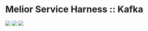 # Melior Service Harness :: Kafka
<div style="display: inline-block;">
<img src="https://img.shields.io/badge/version-2.4-blue?style=for-the-badge"/>
<img src="https://img.shields.io/badge/development-planned-blue?style=for-the-badge"/>
<img src="https://img.shields.io/badge/compatibility-spring_boot_2.x-blue?style=for-the-badge"/>
</div>
